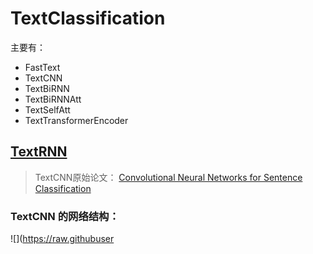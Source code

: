 # TextClassification

主要有：
- FastText
- TextCNN
- TextBiRNN
- TextBiRNNAtt
- TextSelfAtt
- TextTransformerEncoder

## [TextRNN](./imp_by_tensorflow2/TextCNN/textcnn.py)

> TextCNN原始论文： [Convolutional Neural Networks for Sentence Classification](http://www.aclweb.org/anthology/D14-1181) 

### TextCNN 的网络结构：

![](https://raw.githubuser